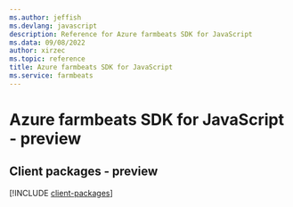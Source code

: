 ```yaml
---
ms.author: jeffish
ms.devlang: javascript
description: Reference for Azure farmbeats SDK for JavaScript
ms.data: 09/08/2022
author: xirzec
ms.topic: reference
title: Azure farmbeats SDK for JavaScript
ms.service: farmbeats
---
```

# Azure farmbeats SDK for JavaScript - preview

## Client packages - preview
[!INCLUDE [client-packages](farmbeats-client-index.md)]